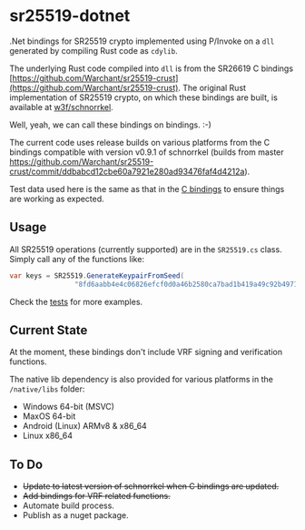 # sr25519-dotnet

.Net bindings for SR25519 crypto implemented using P/Invoke on a `dll` generated by compiling Rust code as `cdylib`.

The underlying Rust code compiled into `dll` is from the SR26619 C bindings [https://github.com/Warchant/sr25519-crust](https://github.com/Warchant/sr25519-crust). The original Rust implementation of SR25519 crypto, on which these bindings are built, is available at [w3f/schnorrkel](https://github.com/w3f/schnorrkel).

Well, yeah, we can call these bindings on bindings. :-)

The current code uses release builds on various platforms from the C bindings compatible with version v0.9.1 of schnorrkel (builds from master https://github.com/Warchant/sr25519-crust/commit/ddbabcd12cbe60a7921e280ad93476faf4d4212a).

Test data used here is the same as that in the [C bindings](https://github.com/Warchant/sr25519-crust) to ensure things are working as expected.

## Usage

All SR25519 operations (currently supported) are in the `SR25519.cs` class. Simply call any of the functions like:

```csharp
var keys = SR25519.GenerateKeypairFromSeed(
                "8fd6aabb4e4c06826efcf0d0a46b2580ca7bad1b419a49c92b49717b30bc343e");
```

Check the [tests](./sr25519-dotnet.test/SR25519_Tests.cs) for more examples.

## Current State

At the moment, these bindings don't include VRF signing and verification functions.

The native lib dependency is also provided for various platforms in the `/native/libs` folder:
- Windows 64-bit (MSVC)
- MaxOS 64-bit
- Android (Linux) ARMv8 & x86_64
- Linux x86_64

## To Do

* ~~Update to latest version of schnorrkel when C bindings are updated.~~
* ~~Add bindings for VRF related functions.~~
* Automate build process.
* Publish as a nuget package.
